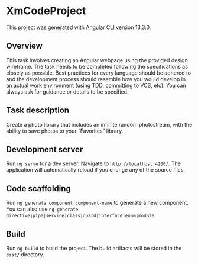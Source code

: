 # XmCodeProject

This project was generated with [Angular CLI](https://github.com/angular/angular-cli) version 13.3.0.

## Overview

This task involves creating an Angular webpage using the provided design wireframe.
The task needs to be completed following the specifications as closely as possible. Best practices for every language should be adhered to and the development process should resemble how you would develop in an actual work environment (using TDD, committing to VCS, etc).
You can always ask for guidance or details to be specified.
## Task description

Create a photo library that includes an infinite random photostream, with the ability to save photos to your “Favorites” library.

## Development server

Run `ng serve` for a dev server. Navigate to `http://localhost:4200/`. The application will automatically reload if you change any of the source files.

## Code scaffolding

Run `ng generate component component-name` to generate a new component. You can also use `ng generate directive|pipe|service|class|guard|interface|enum|module`.

## Build

Run `ng build` to build the project. The build artifacts will be stored in the `dist/` directory.


